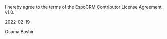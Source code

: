 I hereby agree to the terms of the EspoCRM Contributor License Agreement v1.0.

2022-02-19

Osama Bashir
